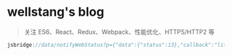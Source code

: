 # wellstang's blog
> 关注 ES6、React、Redux、Webpack、性能优化、HTTPS/HTTP2 等







``` javascript
jsbridge://data/notifyWebStatus?p={"data":{"status":13},"callback":"liteJsBridgE_88888"}
```
